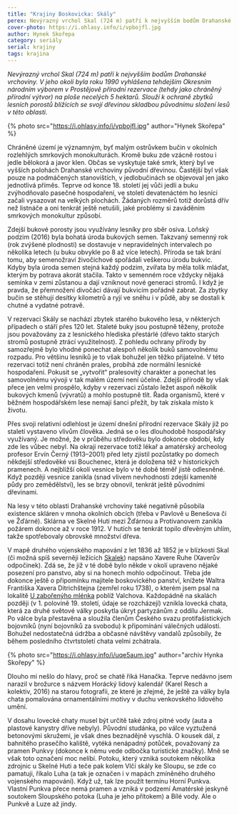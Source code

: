 ```yaml
---
title: "Krajiny Boskovicka: Skály"
perex: Nevýrazný vrchol Skal (724 m) patří k nejvyšším bodům Drahanské vrchoviny. V jeho okolí byla roku 1990 vyhlášena tehdejším Okresním národním výborem v Prostějově přírodní rezervace (tehdy jako chráněný přírodní výtvor) na ploše necelých 5 hektarů.
cover-photo: https://i.ohlasy.info/i/vpbojfl.jpg
author: Hynek Skořepa
category: seriály
serial: krajiny
tags: krajina
---
```


*Nevýrazný vrchol Skal (724 m) patří k nejvyšším bodům Drahanské vrchoviny. V jeho okolí byla roku 1990 vyhlášena tehdejším Okresním národním výborem v Prostějově přírodní rezervace (tehdy jako chráněný přírodní výtvor) na ploše necelých 5 hektarů. Slouží k ochraně zbytků lesních porostů blížících se svojí dřevinou skladbou původnímu složení lesů v této oblasti.*

{% photo src="https://i.ohlasy.info/i/vpbojfl.jpg" author="Hynek Skořepa" %}

Chráněné území je významným, byť malým ostrůvkem bučin v okolních rozlehlých smrkových monokulturách. Kromě buku zde vzácně rostou i jedle bělokorá a javor klen. Občas se vyskytuje také smrk, který byl ve vyšších polohách Drahanské vrchoviny původní dřevinou. Častější byl však pouze na podmáčených stanovištích, v jedlobučinách se objevoval jen jako jednotlivá příměs. Teprve od konce 18. století jej vůči jedli a buku zvýhodňovalo pasečné hospodaření, ve století devatenáctém ho lesníci začali vysazovat na velkých plochách. Žádaných rozměrů totiž dorůstá dřív než listnáče a oni tenkrát ještě netušili, jaké problémy si zaváděním smrkových monokultur způsobí.

Zdejší bukové porosty jsou využívány lesníky pro sběr osiva. Loňský podzim (2016) byla bohatá úroda bukových semen. Takzvaný semenný rok (rok zvýšené plodnosti) se dostavuje v nepravidelných intervalech po několika letech (u buku obvykle po 8 až více letech). Příroda se tak brání tomu, aby semenožraví živočichové spořádali veškerou úrodu bukvic. Kdyby byla úroda semen stejná každý podzim, zvířata by měla tolik mláďat, kterým by potrava akorát stačila. Takto v semenném roce vždycky nějaká semínka v zemi zůstanou a dají vzniknout nové generaci stromů. I když je pravda, že přemnožení divočáci dávají bukvicím pořádně zabrat. Za zbytky bučin se stěhují desítky kilometrů a ryjí ve sněhu i v půdě, aby se dostali k chutné a vydatné potravě.

V rezervaci Skály se nachází zbytek starého bukového lesa, v některých případech o stáří přes 120 let. Staleté buky jsou postupně těženy, protože jsou považovány za z lesnického hlediska přestárlé (dřevo takto starých stromů postupně ztrácí využitelnost). Z pohledu ochrany přírody by samozřejmě bylo vhodné ponechat alespoň několik buků samovolnému rozpadu. Pro většinu lesníků je to však bohužel jen těžko přijatelné. V této rezervaci totiž není chráněn prales, probíhá zde normální lesnické hospodaření. Pokusit se „vytvořit“ pralesovitý charakter a ponechat les samovolnému vývoji v tak malém území není účelné. Zdejší přírodě by však přece jen velmi prospělo, kdyby v rezervaci zůstalo ležet aspoň několik bukových kmenů (vývratů) a mohlo postupně tlít. Řada organismů, které v běžném hospodářském lese nemají šanci přežít, by tak získala místo k životu.

Přes svoji relativní odlehlost je území dnešní přírodní rezervace Skály již po staletí vystaveno vlivům člověka. Jedná se o les dlouhodobě hospodářsky využívaný. Je možné, že v průběhu středověku bylo dokonce období, kdy zde les vůbec nebyl. Na okraji rezervace totiž lékař a amatérský archeolog profesor Ervín Černý (1913–2001) před lety zjistil pozůstatky po domech někdejší středověké vsi Bouchenec, která je doložena též v historických pramenech. A nejbližší okolí vesnice bylo v té době téměř jistě odlesněné. Když později vesnice zanikla (snad vlivem nevhodnosti zdejší kamenité půdy pro zemědělství), les se brzy obnovil, tenkrát ještě původními dřevinami.

Na lesy v této oblasti Drahanské vrchoviny také negativně působila existence skláren v mnoha okolních obcích (třeba v Pavlově u Benešova či ve Žďárné). Sklárna ve Skelné Huti mezi Žďárnou a Protivanovem zanikla požárem dokonce až v roce 1912. V hutích se tenkrát topilo dřevěným uhlím, takže spotřebovaly obrovské množství dřeva.

V mapě druhého vojenského mapování z let 1836 až 1852 je v blízkosti Skal (či možná spíš severněji ležících [Skalek](http://www.ohlasy.info/clanky/2016/07/skalky.html)) napsáno Xavere Ruhe (Xaverův odpočinek). Zdá se, že již v té době bylo někde v okolí upraveno nějaké posezení pro panstvo, aby si na honech mohlo odpočinout. Třeba jde dokonce ještě o připomínku majitele boskovického panství, knížete Waltra Františka Xavera Ditrichštejna (zemřel roku 1738), o kterém jsem psal na lokalitě [U zabořenýho mlénka](http://www.ohlasy.info/clanky/2015/12/zaboreny-mlenek.html) poblíž Valchova. Každopádně na skalách později (v 1. polovině 19. století, údaje se rozcházejí) vznikla lovecká chata, která za druhé světové války poskytla úkryt partyzánům z oddílu Jermak. Po válce byla přestavěna a sloužila členům Českého svazu protifašistických bojovníků (nyní bojovníků za svobodu) k připomínání válečných událostí. Bohužel nedostatečná údržba a občasné návštěvy vandalů způsobily, že během posledního čtvrtstoletí chata velmi zchátrala.

{% photo src="https://i.ohlasy.info/i/uqe5aum.jpg" author="archiv Hynka Skořepy" %}

Dlouho mi nešlo do hlavy, proč se chatě říká Hanačka. Teprve nedávno jsem narazil v brožurce s názvem Horácký lidový kalendář (Karel Resch a kolektiv, 2016) na starou fotografii, ze které je zřejmé, že ještě za války byla chata pomalována ornamentálními motivy v duchu venkovského lidového umění.

V dosahu lovecké chaty musel být určitě také zdroj pitné vody (auta a plastové kanystry dříve nebyly). Původní studánka, po válce vyztužená betonovými skružemi, je však dnes beznadějně vyschlá. O kousek dál, z bahnitého prasečího kaliště, vytéká nenápadný potůček, považovaný za pramen Punkvy (dokonce k němu vede odbočka turistické značky). Mně se však toto označení moc nelíbí. Potoku, který vzniká soutokem několika zdrojnic u Skelné Huti a teče pak kolem Vlčí skály ke Sloupu, se zde co pamatuji, říkalo Luha (a tak je označen i v mapách zmíněného druhého vojenského mapování). Když už, tak lze použít termínu Horní Punkva. Vlastní Punkva přece nemá pramen a vzniká v podzemí Amatérské jeskyně soutokem Sloupského potoka (Luha je jeho přítokem) a Bílé vody. Ale o Punkvě a Luze až jindy.

